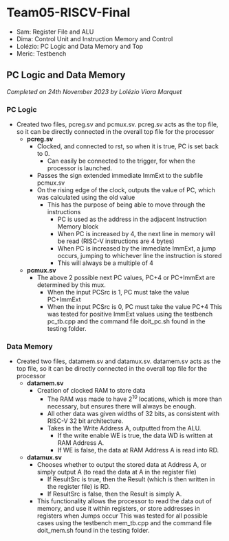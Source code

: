 # Team05-RISCV-Final

- Sam: Register File and ALU
- Dima: Control Unit and Instruction Memory and Control
- Lolézio: PC Logic and Data Memory and Top
- Meric: Testbench


## PC Logic and Data Memory
_Completed on 24th November 2023 by Lolézio Viora Marquet_

### PC Logic
- Created two files, pcreg.sv and pcmux.sv. pcreg.sv acts as the top file, so it can be directly connected in the overall top file for the processor
  - **pcreg.sv**
    - Clocked, and connected to rst, so when it is true, PC is set back to 0.
      - Can easily be connected to the trigger, for when the processor is launched.
    - Passes the sign extended immediate ImmExt to the subfile pcmux.sv
    - On the rising edge of the clock, outputs the value of PC, which was calculated using the old value
      - This has the purpose of being able to move through the instructions
        - PC is used as the address in the adjacent Instruction Memory block
        - When PC is increased by 4, the next line in memory will be read (RISC-V instructions are 4 bytes)
        - When PC is increased by the immediate ImmExt, a jump occurs, jumping to whichever line the instruction is stored
        -   This will always be a multiple of 4
  - **pcmux.sv**
    - The above 2 possible next PC values, PC+4 or PC+ImmExt are determined by this mux.
      - When the input PCSrc is 1, PC must take the value PC+ImmExt
      - When the input PCSrc is 0, PC must take the value PC+4
This was tested for positive ImmExt values using the testbench pc_tb.cpp and the command file doit_pc.sh found in the testing folder.

### Data Memory
- Created two files, datamem.sv and datamux.sv. datamem.sv acts as the top file, so it can be directly connected in the overall top file for the processor
  - **datamem.sv**
    - Creation of clocked RAM to store data
      - The RAM was made to have $2^10$ locations, which is more than necessary, but ensures there will always be enough.
      - All other data was given widths of 32 bits, as consistent with RISC-V 32 bit architecture.
      - Takes in the Write Address A, outputted from the ALU.
        - If the write enable WE is true, the data WD is written at RAM Address A.
        - If WE is false, the data at RAM Address A is read into RD.
  - **datamux.sv**
    - Chooses whether to output the stored data at Address A, or simply output A (to read the data at A in the register file)
      - If ResultSrc is true, then the Result (which is then written in the register file) is RD.
      - If ResultSrc is false, then the Result is simply A.
    - This functionality allows the processor to read the data out of memory, and use it within registers, or store addresses in registers when Jumps occur
This was tested for all possible cases using the testbench mem_tb.cpp and the command file doit_mem.sh found in the testing folder.










